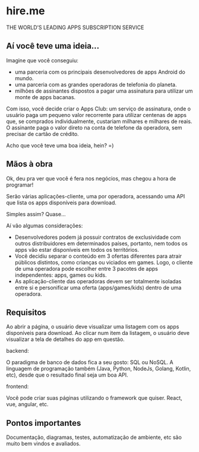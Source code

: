 # hire.me

THE WORLD’S LEADING APPS SUBSCRIPTION SERVICE

## Aí você teve uma ideia...

Imagine que você conseguiu: 

* uma parceria com os principais desenvolvedores de apps Android do mundo. 
* uma parceria com as grandes operadoras de telefonia do planeta.
* milhões de assinantes dispostos a pagar uma assinatura para utilizar um monte de apps bacanas.

Com isso, você decide criar o Apps Club: um serviço de assinatura, onde o usuário paga um pequeno valor recorrente para utilizar centenas de apps que, se comprados individualmente, custariam milhares e milhares de reais. O assinante paga o valor direto na conta de telefone da operadora, sem precisar de cartão de crédito.

Acho que você teve uma boa ideia, hein? =)

## Mãos à obra

Ok, deu pra ver que você é fera nos negócios, mas chegou a hora de programar!

Serão várias aplicações-cliente, uma por operadora, acessando uma API que lista os apps disponíveis para download.

Simples assim? Quase... 

Aí vão algumas considerações:

* Desenvolvedores podem já possuir contratos de exclusividade com outros distribuidores em determinados países, portanto, nem todos os apps vão estar disponíveis em todos os territórios.
* Você decidiu separar o conteúdo em 3 ofertas diferentes para atrair públicos distintos, como crianças ou viciados em games. Logo, o cliente de uma operadora pode escolher entre 3 pacotes de apps independentes: apps, games ou kids.
* As aplicação-cliente das operadoras devem ser totalmente isoladas entre si e personificar uma oferta (apps/games/kids) dentro de uma operadora.

## Requisitos

Ao abrir a página, o usuário deve visualizar uma listagem com os apps disponíveis para download. Ao clicar num item da listagem, o usuário deve visualizar a tela de detalhes do app em questão.

backend:

O paradigma de banco de dados fica a seu gosto: SQL ou NoSQL. A linguagem de programação também (Java, Python, NodeJs, Golang, Kotlin, etc), desde que o resultado final seja um boa API.


frontend:

Você pode criar suas páginas utilizando o framework que quiser. React, vue, angular, etc.


## Pontos importantes
Documentação, diagramas, testes, automatização de ambiente, etc são muito bem vindos e avaliados.




